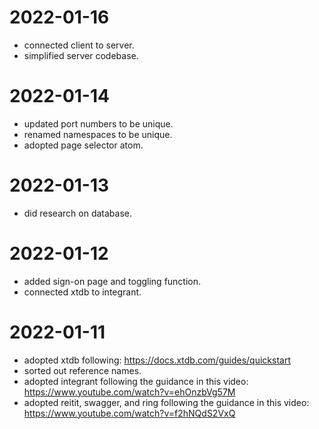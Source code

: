 # 2022-01-16
* connected client to server.
* simplified server codebase.
# 2022-01-14
* updated port numbers to be unique.
* renamed namespaces to be unique.
* adopted page selector atom.
# 2022-01-13
* did research on database.
# 2022-01-12
* added sign-on page and toggling function.
* connected xtdb to integrant.
# 2022-01-11
* adopted xtdb following:
https://docs.xtdb.com/guides/quickstart
* sorted out reference names.
* adopted integrant following the guidance in this video:
https://www.youtube.com/watch?v=ehOnzbVg57M
* adopted reitit, swagger, and ring following the guidance in this video:
https://www.youtube.com/watch?v=f2hNQdS2VxQ
